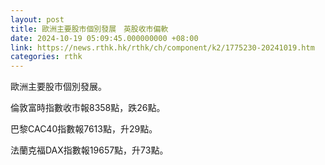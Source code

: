 ```yaml
---
layout: post
title: 歐洲主要股市個別發展　英股收市偏軟
date: 2024-10-19 05:09:45.000000000 +08:00
link: https://news.rthk.hk/rthk/ch/component/k2/1775230-20241019.htm
categories: rthk
---
```


歐洲主要股市個別發展。

倫敦富時指數收市報8358點，跌26點。

巴黎CAC40指數報7613點，升29點。

法蘭克福DAX指數報19657點，升73點。
